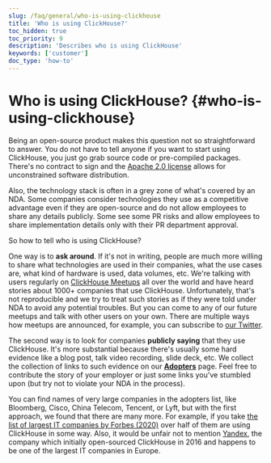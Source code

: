 ```yaml
---
slug: /faq/general/who-is-using-clickhouse
title: 'Who is using ClickHouse?'
toc_hidden: true
toc_priority: 9
description: 'Describes who is using ClickHouse'
keywords: ['customer']
doc_type: 'how-to'
---
```


# Who is using ClickHouse? {#who-is-using-clickhouse}

Being an open-source product makes this question not so straightforward to answer. You do not have to tell anyone if you want to start using ClickHouse, you just go grab source code or pre-compiled packages. There's no contract to sign and the [Apache 2.0 license](https://github.com/ClickHouse/ClickHouse/blob/master/LICENSE) allows for unconstrained software distribution.

Also, the technology stack is often in a grey zone of what's covered by an NDA. Some companies consider technologies they use as a competitive advantage even if they are open-source and do not allow employees to share any details publicly. Some see some PR risks and allow employees to share implementation details only with their PR department approval.

So how to tell who is using ClickHouse?

One way is to **ask around**. If it's not in writing, people are much more willing to share what technologies are used in their companies, what the use cases are, what kind of hardware is used, data volumes, etc. We're talking with users regularly on [ClickHouse Meetups](https://www.youtube.com/channel/UChtmrD-dsdpspr42P_PyRAw/playlists) all over the world and have heard stories about 1000+ companies that use ClickHouse. Unfortunately, that's not reproducible and we try to treat such stories as if they were told under NDA to avoid any potential troubles. But you can come to any of our future meetups and talk with other users on your own. There are multiple ways how meetups are announced, for example, you can subscribe to [our Twitter](http://twitter.com/ClickHouseDB/).

The second way is to look for companies **publicly saying** that they use ClickHouse. It's more substantial because there's usually some hard evidence like a blog post, talk video recording, slide deck, etc. We collect the collection of links to such evidence on our **[Adopters](../../about-us/adopters.md)** page. Feel free to contribute the story of your employer or just some links you've stumbled upon (but try not to violate your NDA in the process).

You can find names of very large companies in the adopters list, like Bloomberg, Cisco, China Telecom, Tencent, or Lyft, but with the first approach, we found that there are many more. For example, if you take [the list of largest IT companies by Forbes (2020)](https://www.forbes.com/sites/hanktucker/2020/05/13/worlds-largest-technology-companies-2020-apple-stays-on-top-zoom-and-uber-debut/) over half of them are using ClickHouse in some way. Also, it would be unfair not to mention [Yandex](../../about-us/history.md), the company which initially open-sourced ClickHouse in 2016 and happens to be one of the largest IT companies in Europe.
